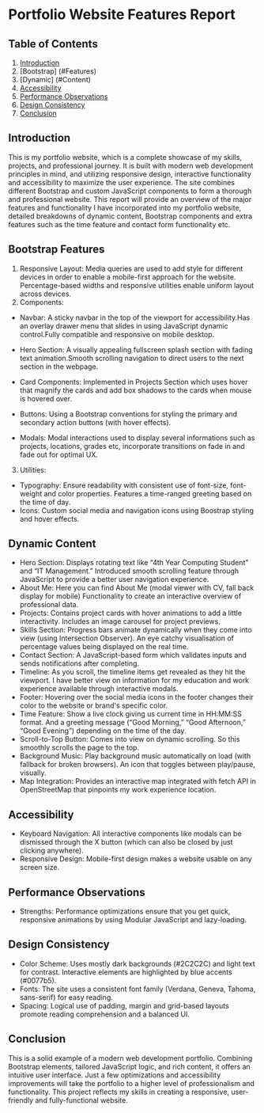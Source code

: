# Portfolio Website Features Report

## Table of Contents
1. [Introduction](#Introduction)
2. [Bootstrap] (#Features)
3. [Dynamic] (#Content)
4. [Accessibility](#Accessibility)
5. [Performance Observations](#Performance-Observations)
6. [Design Consistency](#Design-Consistency)
7. [Conclusion](#Conclusion)

## Introduction
This is my portfolio website, which is a complete showcase of my skills, projects, and professional journey. It is built with modern web development principles in mind, and utilizing responsive design, interactive functionality and accessibility to maximize the user experience. The site combines different Bootstrap and custom JavaScript components to form a thorough and professional website. This report will provide an overview of the major features and functionality I have incorporated into my portfolio website, detailed breakdowns of dynamic content, Bootstrap components and extra features such as the time feature and contact form functionality etc.

## Bootstrap Features
1. Responsive Layout:
Media queries are used to add style for different devices in order to enable a mobile-first approach for the website.
Percentage-based widths and responsive utilities enable uniform layout across devices.
2. Components:
- Navbar: A sticky navbar in the top of the viewport for accessibility.Has an overlay drawer menu that slides in using JavaScript dynamic control.Fully compatible and responsive on mobile desktop.

- Hero Section: A visually appealing fullscreen splash section with fading text animation.Smooth scrolling navigation to direct users to the next section in the webpage.
- Card Components: Implemented in Projects Section which uses hover that magnify the cards and add box shadows to the cards when mouse is hovered over.
- Buttons: Using a Bootstrap conventions for styling the primary and secondary action buttons (with hover effects).
- Modals: Modal interactions used to display several informations such as projects, locations, grades etc, incorporate transitions on fade in and fade out for optimal UX.
3. Utilities:
- Typography: Ensure readability with consistent use of font-size, font-weight and color properties. Features a time-ranged greeting based on the time of day.
- Icons: Custom social media and navigation icons using Boostrap styling and hover effects.

## Dynamic Content
- Hero Section: Displays rotating text like “4th Year Computing Student” and “IT Management.” Introduced smooth scrolling feature through JavaScript to provide a better user navigation experience.
- About Me: Here you can find About Me (modal viewer with CV, fall back display for mobile) Functionality to create an interactive overview of professional data.
- Projects: Contains project cards with hover animations to add a little interactivity. Includes an image carousel for project previews.
- Skills Section: Progress bars animate dynamically when they come into view (using Intersection Observer). An eye catchy visualisation of percentage values being displayed on the real time.
- Contact Section: A JavaScript-based form which validates inputs and sends notifications after completing.
- Timeline: As you scroll, the timeline items get revealed as they hit the viewport. I have better view on information for my education and work experience available through interactive modals.
- Footer: Hovering over the social media icons in the footer changes their color to the website or brand's specific color.
- Time Feature: Show a live clock giving us current time in HH:MM:SS format. And a greeting message (“Good Morning,” “Good Afternoon,” “Good Evening”) depending on the time of the day.
- Scroll-to-Top Button: Comes into view on dynamic scrolling. So this smoothly scrolls the page to the top.
- Background Music: Play background music automatically on load (with fallback for broken browsers). An icon that toggles between play/pause, visually.
- Map Integration: Provides an interactive map integrated with fetch API in OpenStreetMap that pinpoints my work experience location.

## Accessibility
- Keyboard Navigation: All interactive components like modals can be dismissed through the X button (which can also be closed by just clicking anywhere).
- Responsive Design: Mobile-first design makes a website usable on any screen size.

## Performance Observations
- Strengths: Performance optimizations ensure that you get quick, responsive animations by using Modular JavaScript and lazy-loading.

## Design Consistency
- Color Scheme: Uses mostly dark backgrounds (#2C2C2C) and light text for contrast. Interactive elements are highlighted by blue accents (#0077b5).
- Fonts: The site uses a consistent font family (Verdana, Geneva, Tahoma, sans-serif) for easy reading.
- Spacing: Logical use of padding, margin and grid-based layouts promote reading comprehension and a balanced UI.
## Conclusion
This is a solid example of a modern web development portfolio. Combining Bootstrap elements, tailored JavaScript logic, and rich content, it offers an intuitive user interface. Just a few optimizations and accessibility improvements will take the portfolio to a higher level of professionalism and functionality. This project reflects my skills in creating a responsive, user-friendly and fully-functional website.
